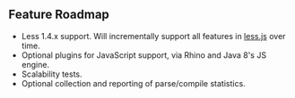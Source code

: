
## Feature Roadmap

 * Less 1.4.x support.  Will incrementally support all features in
   [less.js][lessjs] over time.
 * Optional plugins for JavaScript support, via Rhino and Java 8's JS engine.
 * Scalability tests.
 * Optional collection and reporting of parse/compile statistics.


[lessjs]: http://lesscss.org/ "Less.js"


